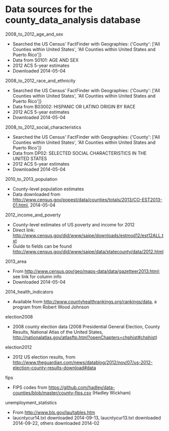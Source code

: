 Data sources for the county_data_analysis database
======

2008_to_2012_age_and_sex
* Searched the US Census' FactFinder with Geographies: {'County': ['All Counties within United States', 'All Counties within United States and Puerto Rico']}
* Data from S0101: AGE AND SEX
* 2012 ACS 5-year estimates
* Downloaded 2014-05-04

2008_to_2012_race_and_ethnicity
* Searched the US Census' FactFinder with Geographies: {'County': ['All Counties within United States', 'All Counties within United States and Puerto Rico']}
* Data from B03002: HISPANIC OR LATINO ORIGIN BY RACE
* 2012 ACS 5-year estimates
* Downloaded 2014-05-04

2008_to_2012_social_characteristics
* Searched the US Census' FactFinder with Geographies: {'County': ['All Counties within United States', 'All Counties within United States and Puerto Rico']}
* Data from DP02: SELECTED SOCIAL CHARACTERISTICS IN THE UNITED STATES
* 2012 ACS 5-year estimates
* Downloaded 2014-05-04

2010_to_2013_population
* County-level population estimates
* Data downloaded from http://www.census.gov/popest/data/counties/totals/2013/CO-EST2013-01.html, 2014-05-04

2012_income_and_poverty
* County-level estimates of US poverty and income for 2012
* Direct link: http://www.census.gov/did/www/saipe/downloads/estmod12/est12ALL.txt
* Guide to fields can be found http://www.census.gov/did/www/saipe/data/statecounty/data/2012.html

2013_area
* From http://www.census.gov/geo/maps-data/data/gazetteer2013.html; see link for column info
* Downloaded 2014-05-04

2014_health_indicators
* Available from http://www.countyhealthrankings.org/rankings/data, a program from Robert Wood Johnson

election2008
* 2008 county election data (2008 Presidential General Election, County Results, National Atlas of the United States, http://nationalatlas.gov/atlasftp.html?openChapters=chphist#chphist)

election2012
* 2012 US election results, from http://www.theguardian.com/news/datablog/2012/nov/07/us-2012-election-county-results-download#data

fips
* FIPS codes from https://github.com/hadley/data-counties/blob/master/county-fips.csv (Hadley Wickham)

unemployment_statistics
* From http://www.bls.gov/lau/tables.htm
* laucntycur14.txt downloaded 2014-09-13, laucntycur13.txt downloaded 2014-09-22, others downloaded 2014-02